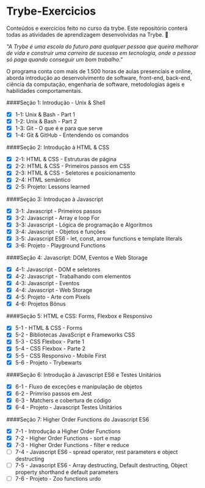 # Trybe-Exercicios
Conteúdos e exercícios feito no curso da trybe.
Este repositório conterá todas as atividades de aprendizagem desenvolvidas na Trybe. 
:rocket:

_"A Trybe é uma escola do futuro para qualquer pessoa que queira melhorar de vida e construir uma carreira de sucesso em tecnologia, onde a pessoa só paga quando conseguir um bom trabalho."_

O programa conta com mais de 1.500 horas de aulas presenciais e online, aborda introdução ao desenvolvimento de software, front-end, back-end, ciência da computação, engenharia de software, metodologias ágeis e habilidades comportamentais.



####Seção 1: Introdução - Unix & Shell

- [x] 1-1: Unix & Bash - Part 1
- [x] 1-2: Unix & Bash - Part 2
- [x] 1-3: Git - O que é e para que serve
- [x] 1-4: Git & GitHub - Entendendo os comandos

####Seção 2: Introdução à HTML & CSS

- [x] 2-1: HTML & CSS - Estruturas de página
- [x] 2-2: HTML & CSS - Primeiros passos em CSS
- [x] 2-3: HTML & CSS - Seletores e posicionamento
- [x] 2-4: HTML semântico
- [x] 2-5: Projeto: Lessons learned

####Seção 3: Introduçao à Javascript

- [x] 3-1: Javascript - Primeiros passos
- [x] 3-2: Javascript - Array e loop For
- [x] 3-3: Javascript - Lógica de programação e Algoritmos
- [x] 3-4: Javascript - Objetos e funções
- [x] 3-5: Javascript ES6 - let, const, arrow functions e template literals
- [x] 3-6: Projeto - Playground Functions

####Seção 4: Javascript: DOM, Eventos e Web Storage

- [x] 4-1: Javascript - DOM e seletores
- [x] 4-2: Javascript - Trabalhando com elementos
- [x] 4-3: Javascript - Eventos
- [x] 4-4: Javascript - Web Storage
- [x] 4-5: Projeto - Arte com Pixels
- [x] 4-6: Projetos Bônus

####Seção 5: HTML e CSS: Forms, Flexbox e Responsivo

- [x] 5-1 - HTML & CSS - Forms
- [x] 5-2 - Bibliotecas JavaScript e Frameworks CSS
- [x] 5-3 - CSS Flexbox - Parte 1
- [x] 5-4 - CSS Flexbox - Parte 2
- [x] 5-5 - CSS Responsivo - Mobile First
- [x] 5-6 - Projeto - Trybewarts

####Seção 6: Introdução à Javascript ES6 e Testes Unitários

- [x] 6-1 - Fluxo de exceções e manipulação de objetos
- [x] 6-2 - Primriso passos em Jest
- [X] 6-3 - Matchers e cobertura de código
- [x] 6-4 - Projeto - Javascript Testes Unitários

####Seção 7: Higher Order Functions do Javascript ES6

- [x] 7-1 - Introdução a Higher Order Functions
- [x] 7-2 - Higher Order Functions - sort e map
- [x] 7-3 - Higher Order Functions - filter e reduce
- [ ] 7-4 - Javascript ES6 - spread operator, rest parameters e object destructing
- [ ] 7-5 - Javascript ES6 - Array destructing, Default destructing, Object property shorthand e default parameters
- [ ] 7-6 - Projeto - Zoo functions
urdo
